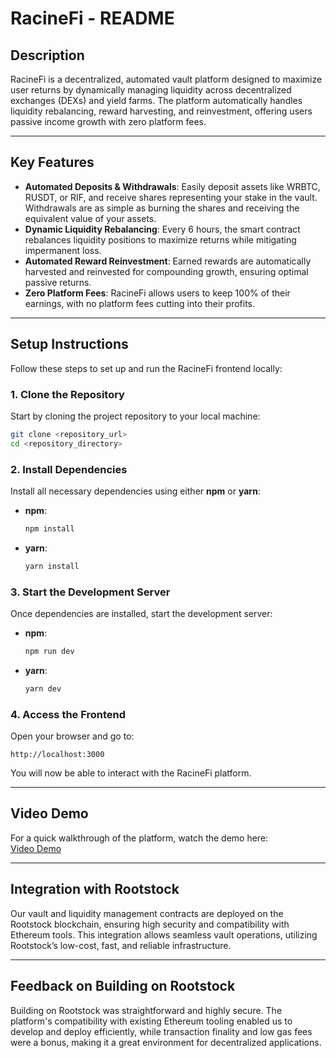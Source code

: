 # RacineFi - README

## **Description**
RacineFi is a decentralized, automated vault platform designed to maximize user returns by dynamically managing liquidity across decentralized exchanges (DEXs) and yield farms. The platform automatically handles liquidity rebalancing, reward harvesting, and reinvestment, offering users passive income growth with zero platform fees.

---

## **Key Features**
- **Automated Deposits & Withdrawals**: Easily deposit assets like WRBTC, RUSDT, or RIF, and receive shares representing your stake in the vault. Withdrawals are as simple as burning the shares and receiving the equivalent value of your assets.
- **Dynamic Liquidity Rebalancing**: Every 6 hours, the smart contract rebalances liquidity positions to maximize returns while mitigating impermanent loss.
- **Automated Reward Reinvestment**: Earned rewards are automatically harvested and reinvested for compounding growth, ensuring optimal passive returns.
- **Zero Platform Fees**: RacineFi allows users to keep 100% of their earnings, with no platform fees cutting into their profits.

---

## **Setup Instructions**

Follow these steps to set up and run the RacineFi frontend locally:

### **1. Clone the Repository**
Start by cloning the project repository to your local machine:
```bash
git clone <repository_url>
cd <repository_directory>
```

### **2. Install Dependencies**
Install all necessary dependencies using either **npm** or **yarn**:

- **npm**:
  ```bash
  npm install
  ```

- **yarn**:
  ```bash
  yarn install
  ```

### **3. Start the Development Server**
Once dependencies are installed, start the development server:

- **npm**:
  ```bash
  npm run dev
  ```

- **yarn**:
  ```bash
  yarn dev
  ```

### **4. Access the Frontend**
Open your browser and go to:
```url
http://localhost:3000
```
You will now be able to interact with the RacineFi platform.

---

## **Video Demo**
For a quick walkthrough of the platform, watch the demo here:  
[Video Demo](https://ethglobal.com/showcase/racinefi-h66ht)

---

## **Integration with Rootstock**
Our vault and liquidity management contracts are deployed on the Rootstock blockchain, ensuring high security and compatibility with Ethereum tools. This integration allows seamless vault operations, utilizing Rootstock’s low-cost, fast, and reliable infrastructure.

---

## **Feedback on Building on Rootstock**
Building on Rootstock was straightforward and highly secure. The platform's compatibility with existing Ethereum tooling enabled us to develop and deploy efficiently, while transaction finality and low gas fees were a bonus, making it a great environment for decentralized applications.
